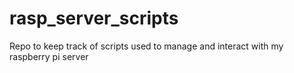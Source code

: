 # rasp_server_scripts
Repo to keep track of scripts used to manage and interact with my raspberry pi server